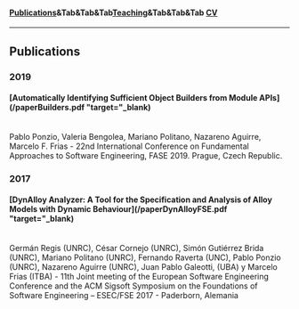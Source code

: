 #### [Publications](/publications)&Tab&Tab&Tab[Teaching](/teaching)&Tab&Tab&Tab     [CV](/CVPolitano-2019-Ingles.pdf")

---
## Publications

### 2019


#### [Automatically Identifying Sufficient Object Builders from Module APIs](/paperBuilders.pdf  "target="_blank)
<br>
Pablo Ponzio, Valeria Bengolea, Mariano Politano, Nazareno Aguirre, Marcelo F. Frias - 22nd International Conference on Fundamental Approaches to Software Engineering, FASE 2019. Prague, Czech Republic.

### 2017

#### [DynAlloy Analyzer: A Tool for the Specification and Analysis of Alloy Models with Dynamic Behaviour](/paperDynAlloyFSE.pdf  "target="_blank)
<br>
Germán Regis (UNRC), César Cornejo (UNRC), Simón Gutiérrez Brida (UNRC), Mariano Politano (UNRC), Fernando Raverta (UNC), Pablo Ponzio (UNRC), Nazareno Aguirre (UNRC), Juan Pablo Galeotti, (UBA) y Marcelo Frias (ITBA) - 11th Joint meeting of the European Software Engineering Conference and the ACM Sigsoft Symposium on the Foundations of Software Engineering – ESEC/FSE 2017 - Paderborn, Alemania